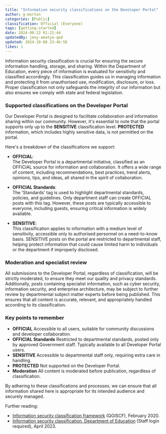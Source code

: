 ```yaml
---
title: "Information security classifications on the Developer Portal"
author: g-morton
categories: [Public]
classification: Official (Everyone)
tags: [getting-started]
date: 2024-08-22 01:21:44 
updatedBy: jeny-amatya-qed
updated: 2024-10-08 23:46:58 
likes: 1
---
```


Information security classification is crucial for ensuring the secure information handling, storage, and sharing. Within the Department of Education, every piece of information is evaluated for sensitivity and classified accordingly. This classification guides us in managing information and protecting it from unauthorised use, modification, disclosure, or loss. Proper classification not only safeguards the integrity of our information but also ensures we comply with state and federal legislation.

### Supported classifications on the Developer Portal

Our Developer Portal is designed to facilitate collaboration and information sharing within our community. However, it's essential to note that the portal supports only up to the **SENSITIVE** classification level. **PROTECTED** information, which includes highly sensitive data, is not permitted on the portal.

Here's a breakdown of the classifications we support:

- **OFFICIAL**:  
The Developer Portal is a departmental initiative, classified as an OFFICIAL source for information and collaboration. It offers a wide range of content, including recommendations, best practices, trend alerts, opinions, tips, and ideas, all shared in the spirit of collaboration.

- **OFFICIAL Standards**:  
The 'Standards' tag is used to highlight departmental standards, policies, and guidelines. Only department staff can create OFFICIAL posts with this tag. However, these posts are typically accessible to everyone, including guests, ensuring critical information is widely available.

- **SENSITIVE**:  
This classification applies to information with a medium level of sensitivity, accessible only to authorised personnel on a need-to-know basis. SENSITIVE posts on the portal are restricted to departmental staff, helping protect information that could cause limited harm to individuals or the department if improperly disclosed.



### Moderation and specialist review

All submissions to the Developer Portal, regardless of classification, will be strictly moderated, to ensure they meet our quality and privacy standards. Additionally, posts containing specialist information, such as cyber security, information security, and enterprise architecture, may be subject to further review by departmental subject matter experts before being published. This ensures that all content is accurate, relevant, and appropriately handled according to its classification.

### Key points to remember
- **OFFICIAL** Accessible to all users, suitable for community discussions and developer collaboration.
- **OFFICIAL Standards** Restricted to departmental standards, posted only by approved Government staff. Typically available to all Developer Portal users.
- **SENSITIVE** Accessible to departmental staff only, requiring extra care in handling.
- **PROTECTED** Not supported on the Developer Portal.
- **Moderation** All content is moderated before publication, regardless of classification.

By adhering to these classifications and processes, we can ensure that all information shared here is appropriate for its intended audience and securely managed.

Further reading:

- [Information security classification framework](https://www.forgov.qld.gov.au/information-and-communication-technology/qgea-policies-standards-and-guidelines/information-security-classification-framework-qgiscf) (QGISCF), February 2020.
- [Information security classification, Department of Education](https://intranet.qed.qld.gov.au/Services/InformationTechnology/information-management/Pages/information-security-classification.aspx) (Staff login required), April 2023.